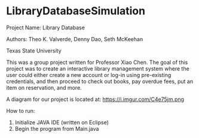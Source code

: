# LibraryDatabaseSimulation
Project Name: Library Database

Authors: Theo K. Valverde, Denny Dao, Seth McKeehan

Texas State University

This was a group project written for Professor Xiao Chen.
The goal of this project was to create an interactive library management system
where the user could either create a new account or log-in using pre-existing
credentials, and then proceed to check out books, pay overdue fees, put an item
on reservation, and more.

A diagram for our project is located at: https://i.imgur.com/C4e75jm.png

How to run:
1) Initialize JAVA IDE (written on Eclipse)
2) Begin the program from Main.java

